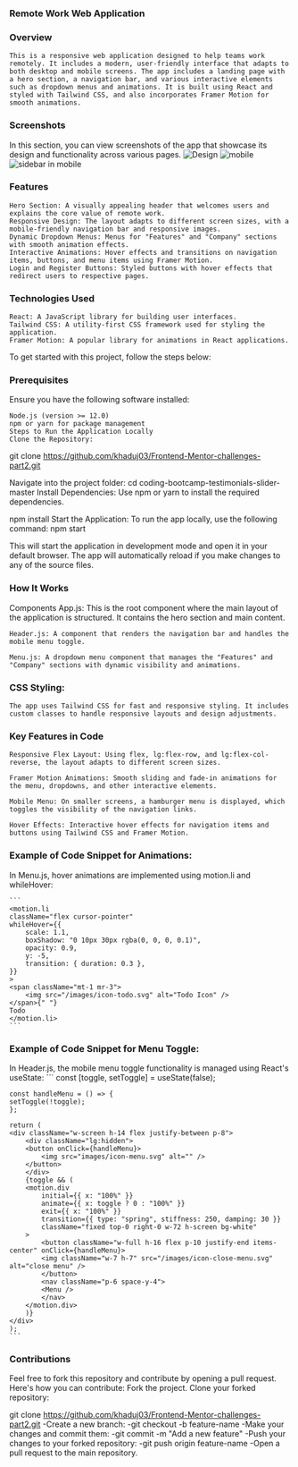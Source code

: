 ### Remote Work Web Application
### Overview
    This is a responsive web application designed to help teams work remotely. It includes a modern, user-friendly interface that adapts to both desktop and mobile screens. The app includes a landing page with a hero section, a navigation bar, and various interactive elements such as dropdown menus and animations. It is built using React and styled with Tailwind CSS, and also incorporates Framer Motion for smooth animations.


### Screenshots
In this section, you can view screenshots of the app that showcase its design and functionality across various pages.
![Design ](./design/screenshot.jpg)
![mobile ](./design/screenshot-mobile.jpg)
![sidebar in mobile](./design/screenshot-mobile-sidebar.jpg)


### Features
    Hero Section: A visually appealing header that welcomes users and explains the core value of remote work.
    Responsive Design: The layout adapts to different screen sizes, with a mobile-friendly navigation bar and responsive images.
    Dynamic Dropdown Menus: Menus for "Features" and "Company" sections with smooth animation effects.
    Interactive Animations: Hover effects and transitions on navigation items, buttons, and menu items using Framer Motion.
    Login and Register Buttons: Styled buttons with hover effects that redirect users to respective pages.
### Technologies Used
    React: A JavaScript library for building user interfaces.
    Tailwind CSS: A utility-first CSS framework used for styling the application.
    Framer Motion: A popular library for animations in React applications.



To get started with this project, follow the steps below:
### Prerequisites
Ensure you have the following software installed:

    Node.js (version >= 12.0)
    npm or yarn for package management
    Steps to Run the Application Locally
    Clone the Repository:

git clone https://github.com/khaduj03/Frontend-Mentor-challenges-part2.git

Navigate into the project folder:
cd coding-bootcamp-testimonials-slider-master
Install Dependencies: Use npm or yarn to install the required dependencies.

npm install
Start the Application: To run the app locally, use the following command:
npm start


This will start the application in development mode and open it in your default browser. The app will automatically reload if you make changes to any of the source files.

### How It Works
Components
    App.js: This is the root component where the main layout of the application is structured. It contains the hero section and main content.

    Header.js: A component that renders the navigation bar and handles the mobile menu toggle.

    Menu.js: A dropdown menu component that manages the "Features" and "Company" sections with dynamic visibility and animations.

### CSS Styling:
    The app uses Tailwind CSS for fast and responsive styling. It includes custom classes to handle responsive layouts and design adjustments.
### Key Features in Code
    Responsive Flex Layout: Using flex, lg:flex-row, and lg:flex-col-reverse, the layout adapts to different screen sizes.

    Framer Motion Animations: Smooth sliding and fade-in animations for the menu, dropdowns, and other interactive elements.

    Mobile Menu: On smaller screens, a hamburger menu is displayed, which toggles the visibility of the navigation links.

    Hover Effects: Interactive hover effects for navigation items and buttons using Tailwind CSS and Framer Motion.

### Example of Code Snippet for Animations:
In Menu.js, hover animations are implemented using motion.li and whileHover:

    ```
    <motion.li
    className="flex cursor-pointer"
    whileHover={{
        scale: 1.1,
        boxShadow: "0 10px 30px rgba(0, 0, 0, 0.1)",
        opacity: 0.9,
        y: -5,
        transition: { duration: 0.3 },
    }}
    >
    <span className="mt-1 mr-3">
        <img src="/images/icon-todo.svg" alt="Todo Icon" />
    </span>{" "}
    Todo
    </motion.li>
    ```
### Example of Code Snippet for Menu Toggle:
In Header.js, the mobile menu toggle functionality is managed using React's useState:
    ```
    const [toggle, setToggle] = useState(false);

    const handleMenu = () => {
    setToggle(!toggle);
    };

    return (
    <div className="w-screen h-14 flex justify-between p-8">
        <div className="lg:hidden">
        <button onClick={handleMenu}>
            <img src="images/icon-menu.svg" alt="" />
        </button>
        </div>
        {toggle && (
        <motion.div
            initial={{ x: "100%" }}
            animate={{ x: toggle ? 0 : "100%" }}
            exit={{ x: "100%" }}
            transition={{ type: "spring", stiffness: 250, damping: 30 }}
            className="fixed top-0 right-0 w-72 h-screen bg-white"
        >
            <button className="w-full h-16 flex p-10 justify-end items-center" onClick={handleMenu}>
            <img className="w-7 h-7" src="/images/icon-close-menu.svg" alt="close menu" />
            </button>
            <nav className="p-6 space-y-4">
            <Menu />
            </nav>
        </motion.div>
        )}
    </div>
    );
    ```
### Contributions
Feel free to fork this repository and contribute by opening a pull request. Here's how you can contribute:
Fork the project.
Clone your forked repository:

git clone https://github.com/khaduj03/Frontend-Mentor-challenges-part2.git
-Create a new branch:
-git checkout -b feature-name
-Make your changes and commit them:
-git commit -m "Add a new feature"
-Push your changes to your forked repository:
-git push origin feature-name
-Open a pull request to the main repository.





